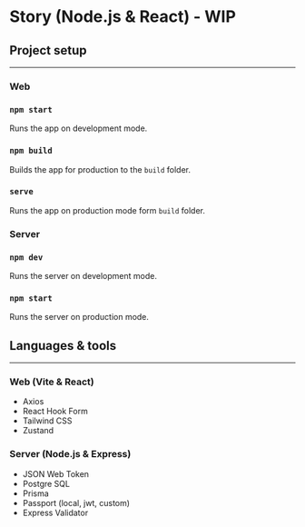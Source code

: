 # Story (Node.js & React) - WIP

## Project setup

---

### Web

### `npm start`

Runs the app on development mode.

### `npm build`

Builds the app for production to the `build` folder.

### `serve`

Runs the app on production mode form `build` folder.

### Server

### `npm dev`

Runs the server on development mode.

### `npm start`

Runs the server on production mode.

## Languages & tools

---

### Web (Vite & React)

- Axios
- React Hook Form
- Tailwind CSS
- Zustand

### Server (Node.js & Express)

- JSON Web Token
- Postgre SQL
- Prisma
- Passport (local, jwt, custom)
- Express Validator
